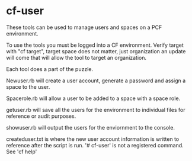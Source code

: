 # cf-user

These tools can be used to manage users and spaces on a PCF environment.

To use the tools you must be logged into a CF environment. Verify target with "cf target", target space does not matter, just organization
an update will come that will allow the tool to target an organization.

Each tool does a part of the puzzle.

Newuser.rb will create a user account, generate a password and assign a space to the user.

Spacerole.rb will allow a user to be added to a space with a space role.

getuser.rb will save all the users for the environment to individual files for reference or audit purposes.

showuser.rb will output the users for the enviornment to the console.

createduser.txt is where the new user account information is written to reference after the script is run.
'# cf-user' is not a registered command. See 'cf help'
